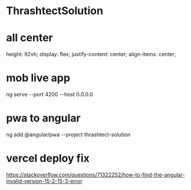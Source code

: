 # ThrashtectSolution

# all center
height: 92vh;
display: flex;
justify-content: center;
align-items: center;

# mob live app
ng serve --port 4200 --host 0.0.0.0

# pwa to angular
ng add @angular/pwa --project thrashtect-solution

# vercel deploy fix
https://stackoverflow.com/questions/71322252/how-to-find-the-angular-invalid-version-15-2-15-3-error